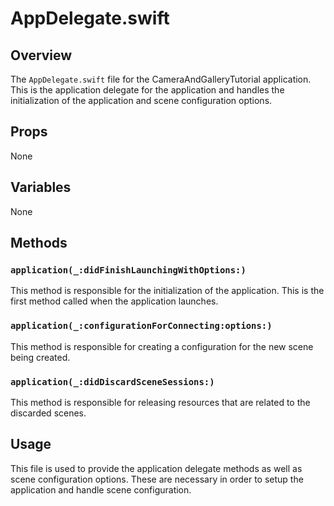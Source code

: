 # AppDelegate.swift

## Overview
The `AppDelegate.swift` file for the CameraAndGalleryTutorial application. This is the application delegate for the application and handles the initialization of the application and scene configuration options.

## Props
None

## Variables
None

## Methods

### `application(_:didFinishLaunchingWithOptions:)`
This method is responsible for the initialization of the application. This is the first method called when the application launches.

### `application(_:configurationForConnecting:options:)`
This method is responsible for creating a configuration for the new scene being created.

### `application(_:didDiscardSceneSessions:)`
This method is responsible for releasing resources that are related to the discarded scenes.

## Usage
This file is used to provide the application delegate methods as well as scene configuration options. These are necessary in order to setup the application and handle scene configuration.
